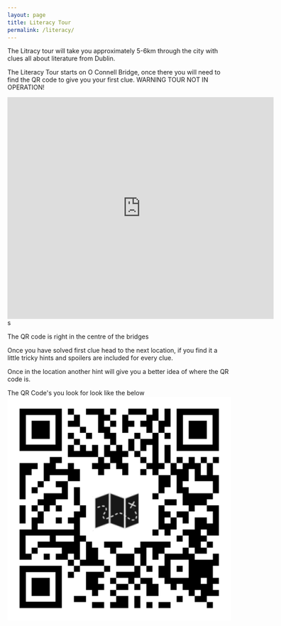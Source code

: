 ```yaml
---
layout: page
title: Literacy Tour
permalink: /literacy/
---
```


The Litracy tour will take you approximately 5-6km through the city with clues all about literature from Dublin.  

The Literacy Tour starts on O Connell Bridge, once there you will need to find the QR code to give you your first clue.
WARNING TOUR NOT IN OPERATION!

<div class="mapouter"><div class="gmap_canvas"><iframe width="600" height="500" id="gmap_canvas" src="https://maps.google.com/maps?q=o%20connell%20bridge&t=&z=13&ie=UTF8&iwloc=&output=embed" frameborder="0" scrolling="no" marginheight="0" marginwidth="0"></iframe><a href="https://123movies-to.org"></a><br><style>.mapouter{position:relative;text-align:right;height:500px;width:600px;}</style><a href="https://www.embedgooglemap.net">embedgooglemap.net</a><style>.gmap_canvas {overflow:hidden;background:none!important;height:500px;width:600px;}</style></div></div>  s

The QR code is right in the centre of the bridges

Once you have solved first clue head to the next location, if you find it a little tricky hints and spoilers are included for every clue.

Once in the location another hint will give you a better idea of where the QR code is.

The QR Code's you look for look like the below
![](/assets/iefy.png)
